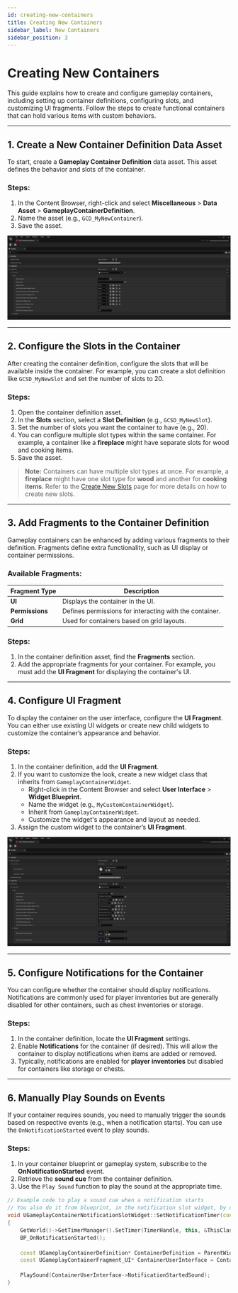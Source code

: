 ```yaml
---
id: creating-new-containers
title: Creating New Containers
sidebar_label: New Containers
sidebar_position: 3
---
```


# Creating New Containers

This guide explains how to create and configure gameplay containers, including setting up container definitions, configuring slots, and customizing UI fragments. Follow the steps to create functional containers that can hold various items with custom behaviors.

---

## 1. Create a New Container Definition Data Asset

To start, create a **Gameplay Container Definition** data asset. This asset defines the behavior and slots of the container.

### Steps:
1. In the Content Browser, right-click and select **Miscellaneous** > **Data Asset** > **GameplayContainerDefinition**.
2. Name the asset (e.g., `GCD_MyNewContainer`).
3. Save the asset.

![Gameplay Container Definition](./images/container-definition.png)

---

## 2. Configure the Slots in the Container

After creating the container definition, configure the slots that will be available inside the container. For example, you can create a slot definition like `GCSD_MyNewSlot` and set the number of slots to 20.

### Steps:
1. Open the container definition asset.
2. In the **Slots** section, select a **Slot Definition** (e.g., `GCSD_MyNewSlot`).
3. Set the number of slots you want the container to have (e.g., 20).
4. You can configure multiple slot types within the same container. For example, a container like a **fireplace** might have separate slots for wood and cooking items.
5. Save the asset.

> **Note:** Containers can have multiple slot types at once. For example, a **fireplace** might have one slot type for **wood** and another for **cooking items**. Refer to the [Create New Slots](creating-new-slots) page for more details on how to create new slots.

---

## 3. Add Fragments to the Container Definition

Gameplay containers can be enhanced by adding various fragments to their definition. Fragments define extra functionality, such as UI display or container permissions.

### Available Fragments:

| Fragment Type         | Description                                    |
|-----------------------|------------------------------------------------|
| **UI**                | Displays the container in the UI.              |
| **Permissions**       | Defines permissions for interacting with the container. |
| **Grid**              | Used for containers based on grid layouts.     |

### Steps:
1. In the container definition asset, find the **Fragments** section.
2. Add the appropriate fragments for your container. For example, you must add the **UI Fragment** for displaying the container's UI.

---

## 4. Configure UI Fragment

To display the container on the user interface, configure the **UI Fragment**. You can either use existing UI widgets or create new child widgets to customize the container’s appearance and behavior.

### Steps:
1. In the container definition, add the **UI Fragment**.
2. If you want to customize the look, create a new widget class that inherits from `GameplayContainerWidget`.
   - Right-click in the Content Browser and select **User Interface** > **Widget Blueprint**.
   - Name the widget (e.g., `MyCustomContainerWidget`).
   - Inherit from `GameplayContainerWidget`.
   - Customize the widget's appearance and layout as needed.
3. Assign the custom widget to the container’s **UI Fragment**.

![UI Fragment Configuration](./images/container-ui-fragment.png)

---

## 5. Configure Notifications for the Container

You can configure whether the container should display notifications. Notifications are commonly used for player inventories but are generally disabled for other containers, such as chest inventories or storage.

### Steps:
1. In the container definition, locate the **UI Fragment** settings.
2. Enable **Notifications** for the container (if desired). This will allow the container to display notifications when items are added or removed.
3. Typically, notifications are enabled for **player inventories** but disabled for containers like storage or chests.

---

## 6. Manually Play Sounds on Events

If your container requires sounds, you need to manually trigger the sounds based on respective events (e.g., when a notification starts). You can use the `OnNotificationStarted` event to play sounds.

### Steps:
1. In your container blueprint or gameplay system, subscribe to the **OnNotificationStarted** event.
2. Retrieve the **sound cue** from the container definition.
3. Use the `Play Sound` function to play the sound at the appropriate time.

```cpp
// Example code to play a sound cue when a notification starts
// You also do it from blueprint, in the notification slot widget, by overriding OnNotificationStarted function
void UGameplayContainerNotificationSlotWidget::SetNotificationTimer(const float ExpirationTime)
{
	GetWorld()->GetTimerManager().SetTimer(TimerHandle, this, &ThisClass::OnNotificationExpired, ExpirationTime, /*bLoop*/ false);
	BP_OnNotificationStarted();

	const UGameplayContainerDefinition* ContainerDefinition = ParentWidget->GetGameplayContainer()->GetContainerDefinition();
	const UGameplayContainerFragment_UI* ContainerUserInterface = ContainerDefinition->GetFragmentByClass<UGameplayContainerFragment_UI>();

	PlaySound(ContainerUserInterface->NotificationStartedSound);
}
